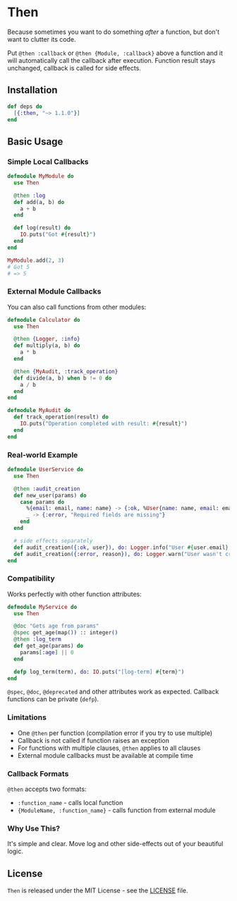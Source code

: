 # Then

Because sometimes you want to do something *after* a function, but don't want to clutter its code.

Put `@then :callback` or `@then {Module, :callback}` above a function and it will automatically 
call the callback after execution. Function result stays unchanged, callback is called for side effects.

## Installation

```elixir
def deps do
  [{:then, "~> 1.1.0"}]
end
```

## Basic Usage

### Simple Local Callbacks

```elixir
defmodule MyModule do
  use Then

  @then :log
  def add(a, b) do
    a + b
  end

  def log(result) do
    IO.puts("Got #{result}")
  end
end

MyModule.add(2, 3)
# Got 5
# => 5
```

### External Module Callbacks

You can also call functions from other modules:

```elixir
defmodule Calculator do
  use Then

  @then {Logger, :info}
  def multiply(a, b) do
    a * b
  end

  @then {MyAudit, :track_operation}
  def divide(a, b) when b != 0 do
    a / b
  end
end

defmodule MyAudit do
  def track_operation(result) do
    IO.puts("Operation completed with result: #{result}")
  end
end
```

### Real-world Example

```elixir
defmodule UserService do
  use Then

  @then :audit_creation
  def new_user(params) do
    case params do
      %{email: email, name: name} -> {:ok, %User{name: name, email: email}}
      _ -> {:error, "Required fields are missing"}
    end
  end

  # side effects separately
  def audit_creation({:ok, user}), do: Logger.info("User #{user.email} created")
  def audit_creation({:error, reason}), do: Logger.warn("User wasn't created. #{reason}")
end
```

### Compatibility

Works perfectly with other function attributes:

```elixir
defmodule MyService do
  use Then

  @doc "Gets age from params"
  @spec get_age(map()) :: integer()
  @then :log_term
  def get_age(params) do
    params[:age] || 0
  end

  defp log_term(term), do: IO.puts("[log-term] #{term}")
end
```

`@spec`, `@doc`, `@deprecated` and other attributes work as expected.
Callback functions can be private (`defp`).

### Limitations

- One `@then` per function (compilation error if you try to use multiple)
- Callback is not called if function raises an exception
- For functions with multiple clauses, `@then` applies to all clauses
- External module callbacks must be available at compile time

### Callback Formats

`@then` accepts two formats:
- `:function_name` - calls local function
- `{ModuleName, :function_name}` - calls function from external module

### Why Use This?

It's simple and clear. Move log and other side-effects out of your beautiful logic.

## License

`Then` is released under the MIT License - see the [LICENSE](../LICENSE) file.
